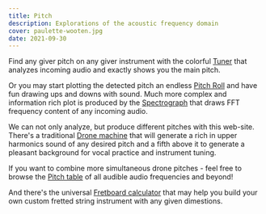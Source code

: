 ```yaml
---
title: Pitch
description: Explorations of the acoustic frequency domain
cover: paulette-wooten.jpg
date: 2021-09-30
---
```


Find any giver pitch on any giver instrument with the colorful [Tuner](./tuner/index.md) that analyzes incoming audio and exactly shows you the main pitch. 

Or you may start plotting the detected pitch an endless [Pitch Roll](./roll/index.md) and have fun drawing ups and downs with sound. Much more complex and information rich plot is produced by the [Spectrograph](./spectrogram/index.md) that draws FFT frequency content of any incoming audio.

We can not only analyze, but produce different pitches with this web-site. There's a traditional [Drone machine](./drone/index.md) that will generate a rich in upper harmonics sound of any desired pitch and a fifth above it to generate a pleasant background for vocal practice and instrument tuning.

If you want to combine more simultaneous drone pitches - feel free to browse the [Pitch table](./table/index.md) of all audible audio frequencies and beyond! 

And there's the universal [Fretboard calculator](./fretboard/index.md) that may help you build your own custom fretted string instrument with any given dimestions.